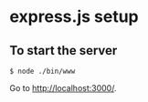 # express.js setup

## To start the server

`$ node ./bin/www`

Go to [http://localhost:3000/](http://localhost:3000/).
